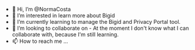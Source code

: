 - 👋 Hi, I’m @NormaCosta
- 👀 I’m interested in learn more about Bigid
- 🌱 I’m currently learning to manage the Bigid and Privacy Portal tool.
- 💞️ I’m looking to collaborate on - At the moment I don't know what I can collaborate with, because I'm still learning.
- 📫 How to reach me ...

<!---
NormaCosta/NormaCosta is a ✨ special ✨ repository because its `README.md` (this file) appears on your GitHub profile.
You can click the Preview link to take a look at your changes.
--->
